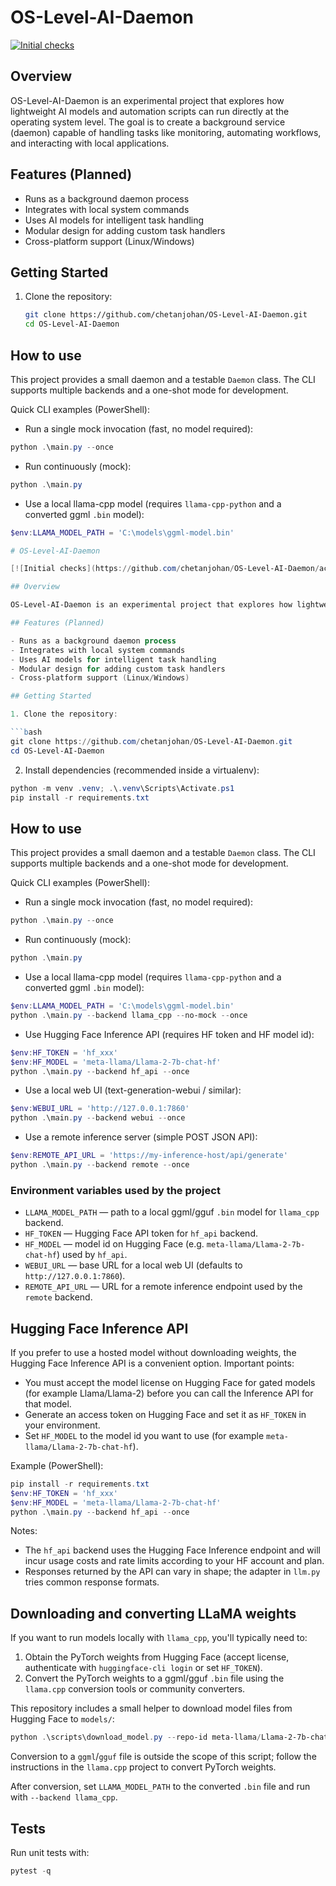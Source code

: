 # OS-Level-AI-Daemon

[![Initial checks](https://github.com/chetanjohan/OS-Level-AI-Daemon/actions/workflows/initial.yml/badge.svg)](https://github.com/chetanjohan/OS-Level-AI-Daemon/actions/workflows/initial.yml)

## Overview
OS-Level-AI-Daemon is an experimental project that explores how lightweight AI models and automation scripts can run directly at the operating system level. The goal is to create a background service (daemon) capable of handling tasks like monitoring, automating workflows, and interacting with local applications.

## Features (Planned)
- Runs as a background daemon process  
- Integrates with local system commands  
- Uses AI models for intelligent task handling  
- Modular design for adding custom task handlers  
- Cross-platform support (Linux/Windows)  

## Getting Started
1. Clone the repository:  
   ```bash
   git clone https://github.com/chetanjohan/OS-Level-AI-Daemon.git
   cd OS-Level-AI-Daemon
## How to use

This project provides a small daemon and a testable `Daemon` class. The CLI supports multiple backends and a one-shot mode for development.

Quick CLI examples (PowerShell):

- Run a single mock invocation (fast, no model required):
```powershell
python .\main.py --once
```

- Run continuously (mock):
```powershell
python .\main.py
```

- Use a local llama-cpp model (requires `llama-cpp-python` and a converted ggml `.bin` model):
```powershell
$env:LLAMA_MODEL_PATH = 'C:\models\ggml-model.bin'

# OS-Level-AI-Daemon

[![Initial checks](https://github.com/chetanjohan/OS-Level-AI-Daemon/actions/workflows/initial.yml/badge.svg)](https://github.com/chetanjohan/OS-Level-AI-Daemon/actions/workflows/initial.yml)

## Overview

OS-Level-AI-Daemon is an experimental project that explores how lightweight AI models and automation scripts can run directly at the operating system level. The goal is to create a background service (daemon) capable of handling tasks like monitoring, automating workflows, and interacting with local applications.

## Features (Planned)

- Runs as a background daemon process
- Integrates with local system commands
- Uses AI models for intelligent task handling
- Modular design for adding custom task handlers
- Cross-platform support (Linux/Windows)

## Getting Started

1. Clone the repository:

```bash
git clone https://github.com/chetanjohan/OS-Level-AI-Daemon.git
cd OS-Level-AI-Daemon
```

2. Install dependencies (recommended inside a virtualenv):

```powershell
python -m venv .venv; .\.venv\Scripts\Activate.ps1
pip install -r requirements.txt
```

## How to use

This project provides a small daemon and a testable `Daemon` class. The CLI supports multiple backends and a one-shot mode for development.

Quick CLI examples (PowerShell):

- Run a single mock invocation (fast, no model required):

```powershell
python .\main.py --once
```

- Run continuously (mock):

```powershell
python .\main.py
```

- Use a local llama-cpp model (requires `llama-cpp-python` and a converted ggml `.bin` model):

```powershell
$env:LLAMA_MODEL_PATH = 'C:\models\ggml-model.bin'
python .\main.py --backend llama_cpp --no-mock --once
```

- Use Hugging Face Inference API (requires HF token and HF model id):

```powershell
$env:HF_TOKEN = 'hf_xxx'
$env:HF_MODEL = 'meta-llama/Llama-2-7b-chat-hf'
python .\main.py --backend hf_api --once
```

- Use a local web UI (text-generation-webui / similar):

```powershell
$env:WEBUI_URL = 'http://127.0.0.1:7860'
python .\main.py --backend webui --once
```

- Use a remote inference server (simple POST JSON API):

```powershell
$env:REMOTE_API_URL = 'https://my-inference-host/api/generate'
python .\main.py --backend remote --once
```

### Environment variables used by the project

- `LLAMA_MODEL_PATH` — path to a local ggml/gguf `.bin` model for `llama_cpp` backend.
- `HF_TOKEN` — Hugging Face API token for `hf_api` backend.
- `HF_MODEL` — model id on Hugging Face (e.g. `meta-llama/Llama-2-7b-chat-hf`) used by `hf_api`.
- `WEBUI_URL` — base URL for a local web UI (defaults to `http://127.0.0.1:7860`).
- `REMOTE_API_URL` — URL for a remote inference endpoint used by the `remote` backend.

## Hugging Face Inference API

If you prefer to use a hosted model without downloading weights, the Hugging Face Inference API is a convenient option. Important points:

- You must accept the model license on Hugging Face for gated models (for example Llama/Llama-2) before you can call the Inference API for that model.
- Generate an access token on Hugging Face and set it as `HF_TOKEN` in your environment.
- Set `HF_MODEL` to the model id you want to use (for example `meta-llama/Llama-2-7b-chat-hf`).

Example (PowerShell):

```powershell
pip install -r requirements.txt
$env:HF_TOKEN = 'hf_xxx'
$env:HF_MODEL = 'meta-llama/Llama-2-7b-chat-hf'
python .\main.py --backend hf_api --once
```

Notes:

- The `hf_api` backend uses the Hugging Face Inference endpoint and will incur usage costs and rate limits according to your HF account and plan.
- Responses returned by the API can vary in shape; the adapter in `llm.py` tries common response formats.

## Downloading and converting LLaMA weights

If you want to run models locally with `llama_cpp`, you'll typically need to:

1. Obtain the PyTorch weights from Hugging Face (accept license, authenticate with `huggingface-cli login` or set `HF_TOKEN`).
2. Convert the PyTorch weights to a ggml/gguf `.bin` file using the `llama.cpp` conversion tools or community converters.

This repository includes a small helper to download model files from Hugging Face to `models/`:

```powershell
python .\scripts\download_model.py --repo-id meta-llama/Llama-2-7b-chat-hf --filenames pytorch_model.bin
```

Conversion to a `ggml`/`gguf` file is outside the scope of this script; follow the instructions in the `llama.cpp` project to convert PyTorch weights.

After conversion, set `LLAMA_MODEL_PATH` to the converted `.bin` file and run with `--backend llama_cpp`.

## Tests

Run unit tests with:

```powershell
pytest -q
```
